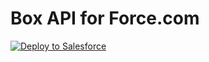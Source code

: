 Box API for Force.com
====================================
 
<a href="https://githubsfdeploy.herokuapp.com?owner=faiCloudindustry&repo=Apex-Box-2015">
  <img alt="Deploy to Salesforce"
       src="https://raw.githubusercontent.com/afawcett/githubsfdeploy/master/src/main/webapp/resources/img/deploy.png">
</a>

